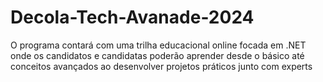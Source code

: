 # Decola-Tech-Avanade-2024
O programa contará com uma trilha educacional online focada em .NET onde os candidatos e candidatas poderão aprender desde o básico até conceitos avançados ao desenvolver projetos práticos junto com experts
